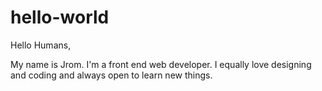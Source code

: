 # hello-world

Hello Humans,

My name is Jrom. I'm a front end web developer.
I equally love designing and coding and always open to learn new things.

